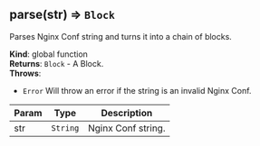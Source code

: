 <a name="parse"></a>

## parse(str) ⇒ <code>Block</code>
Parses Nginx Conf string and turns it into a chain of blocks.

**Kind**: global function  
**Returns**: <code>Block</code> - A Block.  
**Throws**:

- <code>Error</code> Will throw an error if the string is an        				  invalid Nginx Conf.


| Param | Type | Description |
| --- | --- | --- |
| str | <code>String</code> | Nginx Conf string. |

